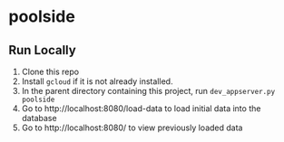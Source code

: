 # poolside

## Run Locally

1. Clone this repo
2. Install `gcloud` if it is not already installed.
3. In the parent directory containing this project, run `dev_appserver.py poolside`
4. Go to http://localhost:8080/load-data to load initial data into the database
5. Go to http://localhost:8080/ to view previously loaded data 
